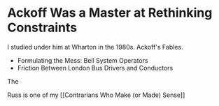# Ackoff Was a Master at Rethinking Constraints

I studied under him at Wharton in the 1980s. Ackoff's Fables. 

- Formulating the Mess: Bell System Operators
- Friction Between London Bus Drivers and Conductors 

The 

Russ is one of my [[Contrarians Who Make (or Made) Sense]] 